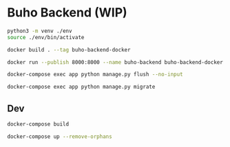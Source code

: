 # Buho Backend (WIP)

```bash
python3 -m venv ./env
source ./env/bin/activate
```

```bash
docker build . --tag buho-backend-docker
```

```bash
docker run --publish 8000:8000 --name buho-backend buho-backend-docker
```

```bash
docker-compose exec app python manage.py flush --no-input
```

```bash
docker-compose exec app python manage.py migrate
```

## Dev

```bash
docker-compose build
```

```bash
docker-compose up --remove-orphans
```

